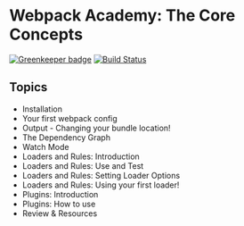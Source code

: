 # Webpack Academy: The Core Concepts

[![Greenkeeper badge](https://badges.greenkeeper.io/dylanpinn/webpack-academy-the-core-concepts.svg)](https://greenkeeper.io/)
[![Build Status](https://travis-ci.org/dylanpinn/webpack-academy-the-core-concepts.svg?branch=master)](https://travis-ci.org/dylanpinn/webpack-academy-the-core-concepts)

## Topics

- Installation
- Your first webpack config
- Output - Changing your bundle location!
- The Dependency Graph 
- Watch Mode
- Loaders and Rules: Introduction
- Loaders and Rules: Use and Test
- Loaders and Rules: Setting Loader Options
- Loaders and Rules: Using your first loader!
- Plugins: Introduction
- Plugins: How to use
- Review & Resources

